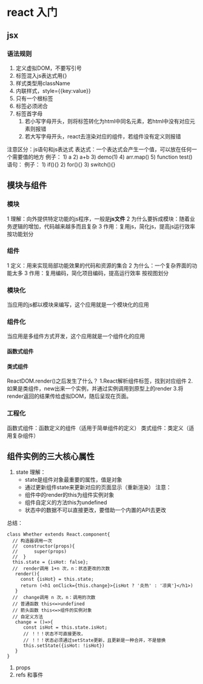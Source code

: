 # react 入门

## jsx

### 语法规则

1. 定义虚拟DOM，不要写引号
2. 标签混入js表达式用{}
3. 样式类型用className
4. 内联样式，style={{key:value}}
5. 只有一个根标签
6. 标签必须闭合
7. 标签首字母
   1. 若小写字母开头，则将标签转化为html中同名元素，若html中没有对应元素则报错
   2. 若大写字母开头，react去渲染对应的组件，若组件没有定义则报错

注意区分：js语句和js表达式
  表达式：一个表达式会产生一个值，可以放在任何一个需要值的地方
        例子：
          1) a
          2) a+b
          3) demo(1)
          4) arr.map()
          5) function test()
  语句：
        例子：
          1) if(){}
          2) for(){}
          3) switch(){}

## 模块与组件

### 模块

1 理解：向外提供特定功能的js程序，一般是<strong>js文件</strong>
2 为什么要拆成模块：随着业务逻辑的增加，代码越来越多而且复杂
3 作用：复用js，简化js，提高js运行效率
按功能划分

### 组件

1 定义：用来实现局部功能效果的代码和资源的集合
2 为什么：一个复杂界面的功能太多
3 作用：复用编码，简化项目编码，提高运行效率
按视图划分

### 模块化

当应用的js都以模块来编写，这个应用就是一个模块化的应用

### 组件化

当应用是多组件方式开发，这个应用就是一个组件化的应用

#### 函数式组件

#### 类式组件

ReactDOM.render()之后发生了什么？
1.React解析组件标签，找到对应组件
2.如果是类组件，new出来一个实例，并通过实例调用到原型上的render
3.将render返回的结果传给虚拟DOM，随后呈现在页面。

### 工程化

函数式组件：函数定义的组件（适用于简单组件的定义）
类式组件：类定义（适用复杂组件）

## 组件实例的三大核心属性

1. state
   理解：
      - state是组件对象最重要的属性，值是对象
      - 通过更新组件state来更新对应的页面显示（重新渲染）
   注意：
      - 组件中的render的this为组件实例对象
      - 组件自定义的方法this为undefined
      - 状态中的数据不可以直接更改，要借助一个内置的API去更改

总结：

```JS
class Whether extends React.component{
  // 构造器调用一次
  //  constructor(props){
  //      super(props)
  //  }
  this.state = {isHot: false};
  //  render调用 1+n 次，n：状态更改的次数
   render(){
     const {isHot} = this.state;
     return (<h1 onClick={this.change}>{isHot ? '炎热' : '凉爽'}</h1>)
   }
  //  change调用 n 次，n：调用的次数
  // 普通函数 this<=>undefined 
  // 箭头函数 this<=>组件的实例对象
  // 自定义方法
   change = ()=>{
      const isHot = this.state.isHot;
      // ！！！状态不可直接更改，
      // ！！！状态必须通过setState更新，且更新是一种合并，不是替换
      this.setState({isHot: !isHot}) 
   }
}
```

1. props
2. refs 和事件
